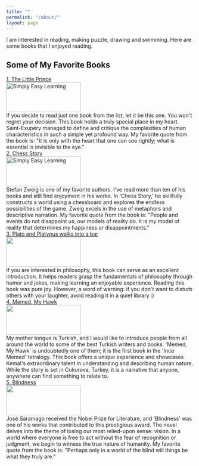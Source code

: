 ```yaml
---
title: ""
permalink: "/about/"
layout: page
---
```

I am interested in reading, making puzzle, drawing and swimming. Here are some books that I enjoyed reading. 
## Some of My Favorite Books
<a href="https://en.wikipedia.org/wiki/The_Little_Prince">1. The Little Prince</a>
<br>
<img src="https://lh3.googleusercontent.com/pd1cIhQDdTJGqVI2uwFwzL2IhEbssAfb7hbOjN8sb4BXGmKKR9OlfSYbq6cO91rzOXZZB_Nokww-Jw0yEY_wBoilpEE6gO9zdlDZ9uam3ZC2wJONeS2n98_JpOFlONfHz2ebnr6ErQ=w2400" alt="Simply Easy Learning" width="200" height="80"> 
<br>
If you decide to read just one book from the list, let it be this one. You won't regret your decision. This book holds a truly special place in my heart. Saint-Exupéry managed to define and critique the complexities of human characteristics in such a simple yet profound way.
My favorite quote from the book is: "It is only with the heart that one can see rightly; what is essential is invisible to the eye."
<br>
<a href="https://en.wikipedia.org/wiki/The_Royal_Game">2. Chess Story</a>
<br>
<img src="https://lh3.googleusercontent.com/ZPWEanAMyFuJ9n4f5gGyeqEzNKQ-lQuIeCfCsMU0E1DlCc3MFTzWDbyZObaxUiobSz-J1QxA_8lMxOVtiSshKvL9aSX5L_UcjFLMK4i6sxV825tvLJAjwnpK0hUIF5w6L_ltVYvEzg=w2400" alt="Simply Easy Learning" width="200" height="80">
<br>
Stefan Zweig is one of my favorite authors. I've read more than ten of his books and still find enjoyment in his works. In 'Chess Story,' he skillfully constructs a world using a chessboard and explores the endless possibilities of the game. Zweig excels in the use of metaphors and descriptive narration.
My favorite quote from the book is: "People and events do not disappoint us; our models of reality do. It is my model of reality that determines my happiness or disappointments."
<br>
<a href="https://en.wikipedia.org/wiki/Plato_and_a_Platypus_Walk_Into_a_Bar">3. Plato and Platypus walks into a bar </a>
<br>
<img src="https://lh3.googleusercontent.com/w4Hilj-20Ssop_hb63ABxwDg4Hrm9p7_mB6TSbBGSYa9ak1E3NnS6wSwqqAFYOazOsbfsqSQMTdZfANr9NzXp7_107P0OQS_6PG2gQRrYGnornJBjSTWr8YxB-Y3bsHXj0lGJ7fyqQ=w2400" width="200" height="80">
<br>
If you are interested in philosophy, this book can serve as an excellent introduction. It helps readers grasp the fundamentals of philosophy through humor and jokes, making learning an enjoyable experience. Reading this book was pure joy.
However, a word of warning: if you don't want to disturb others with your laughter, avoid reading it in a quiet library :)
<br>
<a href="https://en.wikipedia.org/wiki/Memed,_My_Hawk">4. Memed, My Hawk </a>
<br>
<img src="https://lh3.googleusercontent.com/amQjYm2M_lVGOgvI4E97Mrkdns4kP2kFr94Gmp0f2NEbX1_fM_P7dRynJ-7RTBf4j7nK-F3KWWo4x4sNtGuxNPuETsQe02AyR5pH7-rMsOGV2KYh9Xc_GMzil9fQ3yT9zkqO93ZCwQ=w2400" width="200" height="80">
<br>
My mother tongue is Turkish, and I would like to introduce people from all around the world to some of the best Turkish writers and books. 'Memed, My Hawk' is undoubtedly one of them; it is the first book in the 'Ince Memed' tetralogy. This book offers a unique experience and showcases Kemal's extraordinary talent in understanding and describing human nature. While the story is set in Cukurova, Turkey, it is a narrative that anyone, anywhere can find something to relate to.
<br>
<a href="https://en.wikipedia.org/wiki/Blindness_(novel)">5. Blindness </a>
<br>
<img src="https://lh3.googleusercontent.com/mKn-Cp4_rA0xE9YNfPayGHW16BULw_ggB-KhxuTIxUqzLgxbmTs5RJs5EfA_2BCi6AWT4oK5D290vMFjg776PG861t_PExIZ_BMjiLNv6kqPgsJksu_F9afOHpM_vfS1t3kaXWX6Xg=w2400" width="200" height="80">
<br>
José Saramago received the Nobel Prize for Literature, and 'Blindness' was one of his works that contributed to this prestigious award. The novel delves into the theme of losing our most relied-upon sense: vision. In a world where everyone is free to act without the fear of recognition or judgment, we begin to witness the true nature of humanity.
My favorite quote from the book is: "Perhaps only in a world of the blind will things be what they truly are."
<br>






